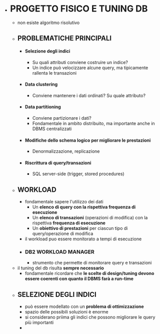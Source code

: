 - # PROGETTO FISICO E TUNING DB
	- non esiste algoritmo risolutivo
	- ## PROBLEMATICHE PRINCIPALI
		- #### Selezione degli indici
			- Su quali attributi conviene costruire un indice?
			- Un indice può velocizzare alcune query, ma tipicamente rallenta le transazioni
		- #### Data clustering
			- Conviene mantenere i dati ordinati? Su quale attributo?
		- #### Data partitioning
			- Conviene partizionare i dati?
			- Fondamentale in ambito distribuito, ma importante anche in DBMS centralizzati
		- #### Modifiche dello schema logico per migliorare le prestazioni
			- Denormalizzazione, replicazione
		- #### Riscrittura di query/transazioni
			- SQL server-side (trigger, stored procedures)
	- ## WORKLOAD
		- fondamentale sapere l'utilizzo dei dati
			- Un **elenco di query con la rispettiva frequenza di esecuzione**
			- Un **elenco di transazioni** (operazioni di modifica) con la rispettiva **frequenza di esecuzione**
			- Un **obiettivo di prestazioni** per ciascun tipo di query/operazione di modifica
		- il workload puo essere monitorato a tempi di esecuzione
		- ### DB2 WORKLOAD MANAGER
			- strumento che permette di monitorare query e transazioni
	- il tuning del db risulta **sempre necessario**
		- fondamentale ricordare che **le scelte di design/tuning devono essere coerenti con quanto il DBMS farà a run-time**
	- ## SELEZIONE DEGLI INDICI
		- può essere modellato con un **problema di ottimizzazione**
		- spazio delle possibili soluzioni è enorme
		- si considerano priima gli indici che possono migliorare le query più importanti
		-